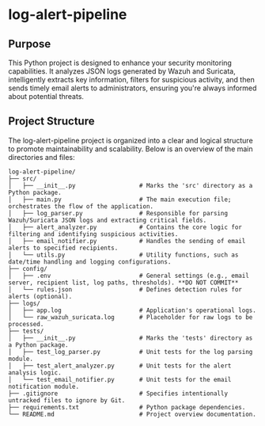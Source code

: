 # log-alert-pipeline
## Purpose
This Python project is designed to enhance your security monitoring capabilities. It analyzes JSON logs generated by Wazuh and Suricata, intelligently extracts key information, filters for suspicious activity, and then sends timely email alerts to administrators, ensuring you're always informed about potential threats.

## Project Structure
The log-alert-pipeline project is organized into a clear and logical structure to promote maintainability and scalability. Below is an overview of the main directories and files:

```
log-alert-pipeline/
├── src/
│   ├── __init__.py                  # Marks the 'src' directory as a Python package.
│   ├── main.py                      # The main execution file; orchestrates the flow of the application.
│   ├── log_parser.py                # Responsible for parsing Wazuh/Suricata JSON logs and extracting critical fields.
│   ├── alert_analyzer.py            # Contains the core logic for filtering and identifying suspicious activities.
│   ├── email_notifier.py            # Handles the sending of email alerts to specified recipients.
│   └── utils.py                     # Utility functions, such as date/time handling and logging configurations.
├── config/
│   ├── .env                         # General settings (e.g., email server, recipient list, log paths, thresholds). **DO NOT COMMIT**
│   └── rules.json                   # Defines detection rules for alerts (optional).
├── logs/
│   ├── app.log                      # Application's operational logs.
│   └── raw_wazuh_suricata.log       # Placeholder for raw logs to be processed.
├── tests/
│   ├── __init__.py                  # Marks the 'tests' directory as a Python package.
│   ├── test_log_parser.py           # Unit tests for the log parsing module.
│   ├── test_alert_analyzer.py       # Unit tests for the alert analysis logic.
│   └── test_email_notifier.py       # Unit tests for the email notification module.
├── .gitignore                       # Specifies intentionally untracked files to ignore by Git.
├── requirements.txt                 # Python package dependencies.
└── README.md                        # Project overview documentation.
```
